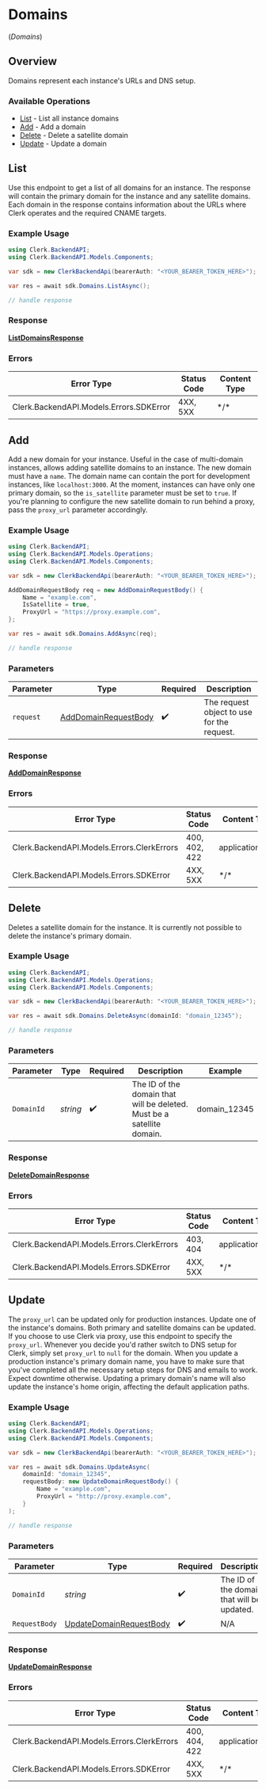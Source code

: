 # Domains
(*Domains*)

## Overview

Domains represent each instance's URLs and DNS setup.

### Available Operations

* [List](#list) - List all instance domains
* [Add](#add) - Add a domain
* [Delete](#delete) - Delete a satellite domain
* [Update](#update) - Update a domain

## List

Use this endpoint to get a list of all domains for an instance.
The response will contain the primary domain for the instance and any satellite domains. Each domain in the response contains information about the URLs where Clerk operates and the required CNAME targets.

### Example Usage

```csharp
using Clerk.BackendAPI;
using Clerk.BackendAPI.Models.Components;

var sdk = new ClerkBackendApi(bearerAuth: "<YOUR_BEARER_TOKEN_HERE>");

var res = await sdk.Domains.ListAsync();

// handle response
```

### Response

**[ListDomainsResponse](../../Models/Operations/ListDomainsResponse.md)**

### Errors

| Error Type                              | Status Code                             | Content Type                            |
| --------------------------------------- | --------------------------------------- | --------------------------------------- |
| Clerk.BackendAPI.Models.Errors.SDKError | 4XX, 5XX                                | \*/\*                                   |

## Add

Add a new domain for your instance.
Useful in the case of multi-domain instances, allows adding satellite domains to an instance.
The new domain must have a `name`. The domain name can contain the port for development instances, like `localhost:3000`.
At the moment, instances can have only one primary domain, so the `is_satellite` parameter must be set to `true`.
If you're planning to configure the new satellite domain to run behind a proxy, pass the `proxy_url` parameter accordingly.

### Example Usage

```csharp
using Clerk.BackendAPI;
using Clerk.BackendAPI.Models.Operations;
using Clerk.BackendAPI.Models.Components;

var sdk = new ClerkBackendApi(bearerAuth: "<YOUR_BEARER_TOKEN_HERE>");

AddDomainRequestBody req = new AddDomainRequestBody() {
    Name = "example.com",
    IsSatellite = true,
    ProxyUrl = "https://proxy.example.com",
};

var res = await sdk.Domains.AddAsync(req);

// handle response
```

### Parameters

| Parameter                                                               | Type                                                                    | Required                                                                | Description                                                             |
| ----------------------------------------------------------------------- | ----------------------------------------------------------------------- | ----------------------------------------------------------------------- | ----------------------------------------------------------------------- |
| `request`                                                               | [AddDomainRequestBody](../../Models/Operations/AddDomainRequestBody.md) | :heavy_check_mark:                                                      | The request object to use for the request.                              |

### Response

**[AddDomainResponse](../../Models/Operations/AddDomainResponse.md)**

### Errors

| Error Type                                 | Status Code                                | Content Type                               |
| ------------------------------------------ | ------------------------------------------ | ------------------------------------------ |
| Clerk.BackendAPI.Models.Errors.ClerkErrors | 400, 402, 422                              | application/json                           |
| Clerk.BackendAPI.Models.Errors.SDKError    | 4XX, 5XX                                   | \*/\*                                      |

## Delete

Deletes a satellite domain for the instance.
It is currently not possible to delete the instance's primary domain.

### Example Usage

```csharp
using Clerk.BackendAPI;
using Clerk.BackendAPI.Models.Operations;
using Clerk.BackendAPI.Models.Components;

var sdk = new ClerkBackendApi(bearerAuth: "<YOUR_BEARER_TOKEN_HERE>");

var res = await sdk.Domains.DeleteAsync(domainId: "domain_12345");

// handle response
```

### Parameters

| Parameter                                                              | Type                                                                   | Required                                                               | Description                                                            | Example                                                                |
| ---------------------------------------------------------------------- | ---------------------------------------------------------------------- | ---------------------------------------------------------------------- | ---------------------------------------------------------------------- | ---------------------------------------------------------------------- |
| `DomainId`                                                             | *string*                                                               | :heavy_check_mark:                                                     | The ID of the domain that will be deleted. Must be a satellite domain. | domain_12345                                                           |

### Response

**[DeleteDomainResponse](../../Models/Operations/DeleteDomainResponse.md)**

### Errors

| Error Type                                 | Status Code                                | Content Type                               |
| ------------------------------------------ | ------------------------------------------ | ------------------------------------------ |
| Clerk.BackendAPI.Models.Errors.ClerkErrors | 403, 404                                   | application/json                           |
| Clerk.BackendAPI.Models.Errors.SDKError    | 4XX, 5XX                                   | \*/\*                                      |

## Update

The `proxy_url` can be updated only for production instances.
Update one of the instance's domains. Both primary and satellite domains can be updated.
If you choose to use Clerk via proxy, use this endpoint to specify the `proxy_url`.
Whenever you decide you'd rather switch to DNS setup for Clerk, simply set `proxy_url`
to `null` for the domain. When you update a production instance's primary domain name,
you have to make sure that you've completed all the necessary setup steps for DNS and
emails to work. Expect downtime otherwise. Updating a primary domain's name will also
update the instance's home origin, affecting the default application paths.

### Example Usage

```csharp
using Clerk.BackendAPI;
using Clerk.BackendAPI.Models.Operations;
using Clerk.BackendAPI.Models.Components;

var sdk = new ClerkBackendApi(bearerAuth: "<YOUR_BEARER_TOKEN_HERE>");

var res = await sdk.Domains.UpdateAsync(
    domainId: "domain_12345",
    requestBody: new UpdateDomainRequestBody() {
        Name = "example.com",
        ProxyUrl = "http://proxy.example.com",
    }
);

// handle response
```

### Parameters

| Parameter                                                                     | Type                                                                          | Required                                                                      | Description                                                                   | Example                                                                       |
| ----------------------------------------------------------------------------- | ----------------------------------------------------------------------------- | ----------------------------------------------------------------------------- | ----------------------------------------------------------------------------- | ----------------------------------------------------------------------------- |
| `DomainId`                                                                    | *string*                                                                      | :heavy_check_mark:                                                            | The ID of the domain that will be updated.                                    | domain_12345                                                                  |
| `RequestBody`                                                                 | [UpdateDomainRequestBody](../../Models/Operations/UpdateDomainRequestBody.md) | :heavy_check_mark:                                                            | N/A                                                                           |                                                                               |

### Response

**[UpdateDomainResponse](../../Models/Operations/UpdateDomainResponse.md)**

### Errors

| Error Type                                 | Status Code                                | Content Type                               |
| ------------------------------------------ | ------------------------------------------ | ------------------------------------------ |
| Clerk.BackendAPI.Models.Errors.ClerkErrors | 400, 404, 422                              | application/json                           |
| Clerk.BackendAPI.Models.Errors.SDKError    | 4XX, 5XX                                   | \*/\*                                      |
